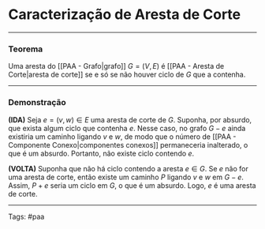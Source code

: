 
# Caracterização de Aresta de Corte

---

### Teorema

Uma aresta do [[PAA - Grafo|grafo]] $G=(V,E)$ é [[PAA - Aresta de Corte|aresta de corte]] se e só se não houver ciclo de $G$ que a contenha.

---

### Demonstração


**(IDA)** Seja $e=(v,w) \in E$ uma aresta de corte de $G$. Suponha, por absurdo, que exista algum ciclo que contenha $e$. Nesse caso, no grafo $G-e$ ainda existiria um caminho ligando $v$ e $w$, de modo que o número de [[PAA - Componente Conexo|componentes conexos]] permaneceria inalterado, o que é um absurdo. Portanto, não existe ciclo contendo $e$.

**(VOLTA)** Suponha que não há ciclo contendo a aresta $e \in G$. Se $e$ não for uma aresta de corte, então existe um caminho $P$ ligando $v$ e $w$ em $G-e$. Assim, $P + e$ seria um ciclo em $G$, o que é um absurdo. Logo, $e$ é uma aresta de corte.

---

Tags: #paa

